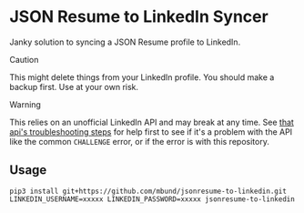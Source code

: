 # JSON Resume to LinkedIn Syncer

Janky solution to syncing a JSON Resume profile to LinkedIn.

> [!CAUTION]
> This might delete things from your LinkedIn profile. You should make a backup first. Use at your own risk.

> [!WARNING]
> This relies on an unofficial LinkedIn API and may break at any time. See [that api's troubleshooting steps](https://github.com/tomquirk/linkedin-api#troubleshooting) for help first to see if it's a problem with the API like the common `CHALLENGE` error, or if the error is with this repository.

## Usage

```
pip3 install git+https://github.com/mbund/jsonresume-to-linkedin.git
LINKEDIN_USERNAME=xxxxx LINKEDIN_PASSWORD=xxxxx jsonresume-to-linkedin
```
